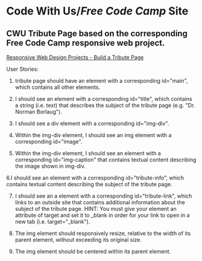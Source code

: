 # **Code With Us**/_Free Code Camp_ Site

## CWU Tribute Page based on the corresponding Free Code Camp responsive web project.

[Responsive Web Design Projects - Build a Tribute Page](https://learn.freecodecamp.org/responsive-web-design/responsive-web-design-projects/build-a-tribute-page)

User Stories:

1. tribute page should have an element with a corresponding id="main", which contains all other elements.

2. I should see an element with a corresponding id="title", which contains a string (i.e. text) that describes the subject of the tribute page (e.g. "Dr. Norman Borlaug").

3. I should see a div element with a corresponding id="img-div".

4. Within the img-div element, I should see an img element with a corresponding id="image".

5. Within the img-div element, I should see an element with a corresponding id="img-caption" that contains textual content describing the image shown in img-div.

6.I should see an element with a corresponding id="tribute-info", which contains textual content describing the subject of the tribute page.

7. I should see an a element with a corresponding id="tribute-link", which links to an outside site that contains additional information about the subject of the tribute page. HINT: You must give your element an attribute of target and set it to _blank in order for your link to open in a new tab (i.e. target="_blank").

8. The img element should responsively resize, relative to the width of its parent element, without exceeding its original size.

9. The img element should be centered within its parent element.